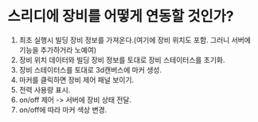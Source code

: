 # 스리디에 장비를 어떻게 연동할 것인가?

1. 최초 실행시 빌딩 장비 정보를 가져온다.(여기에 장비 위치도 포함. 그러니 서버에 기능을 추가하거라 노예여)
2. 장비 위치 데이터와 빌딩 장비 정보를 토대로 장비 스테이터스를 초기화.
3. 장비 스테이터스를 토대로 3d캔버스에 마커 생성.
4. 마커를 클릭하면 장비 제어 패널 보이기.
5. 전력 사용량 표시.
6. on/off 제어 -> 서버에 장비 상태 전달.
7. on/off에 따라 마커 색상 변경.